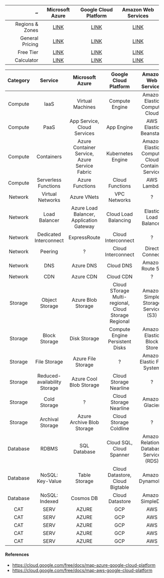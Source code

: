 | ~ | Microsoft Azure | Google Cloud Platform | Amazon Web Services |
| ---: | :---: | :---: | :---: |
| Regions & Zones | [LINK](https://azure.microsoft.com/en-us/global-infrastructure/regions/) | [LINK](https://cloud.google.com/about/locations/) | [LINK](https://aws.amazon.com/about-aws/global-infrastructure/) |
| General Pricing | [LINK](https://azure.microsoft.com/en-gb/pricing/) | [LINK](https://cloud.google.com/pricing/) | [LINK](https://aws.amazon.com/pricing/) |
| Free Tier | [LINK](https://azure.microsoft.com/en-gb/pricing/) | [LINK](https://console.cloud.google.com/freetrial) | [LINK](https://aws.amazon.com/free/) |
| Calculator | [LINK](https://azure.microsoft.com/en-gb/pricing/calculator/) | [LINK](https://cloud.google.com/products/calculator/) | [LINK](http://calculator.s3.amazonaws.com/index.html) |

| Category | Service | Microsoft Azure | Google Cloud Platform | Amazon Web Services |
| :---: | :---: | :---: | :---: | :---: |
| Compute | IaaS | Virtual Machines | Compute Engine | Amazon Elastic Compute Cloud |
| Compute | PaaS | App Service, Cloud Services | App Engine | AWS Elastic Beanstalk |
| Compute | Containers | Azure Container Service, Azure Service Fabric | Kubernetes Engine | Amazon Elastic Compute Cloud Container Service |
| Compute | Serverless Functions | Azure Functions | Cloud Functions | AWS Lambda |
| Network | Virtual Networks | Azure VNets | VPC Networks | ? |
| Network | Load Balancer | Azure Load Balancer, Application Gateway | Cloud Load Balancing | Elastic Load Balancer |
| Network | Dedicated Interconnect | ExpressRoute | Cloud Interconnect | ? |
| Network | Peering | ? | Cloud Interconnect | Direct Connect |
| Network | DNS | Azure DNS | Cloud DNS | Amazon Route 53 |
| Network | CDN | Azure CDN | Cloud CDN | ? |
| Storage | Object Storage | Azure Blob Storage | Cloud STorage Multi-regional, Cloud Storage Regional | Amazon Simple Storage Service (S3) |
| Storage | Block Storage | Disk Storage | Compute Engine Persistent Disks | Amazon Elastic Block Store |
| Storage | File Storage | Azure File Storage | ? | Amazon Elastic File System |
| Storage | Reduced-availability Storage | Azure Cool Blob Storage | Cloud Storage Nearline | ? |
| Storage | Cold Storage | ? | Cloud Storage Nearline | Amazon Glacier |
| Storage | Archival Storage | Azure Archive Blob Storage | Cloud Storage Coldline | ? |
| Database | RDBMS | SQL Database | Cloud SQL, Cloud Spanner | Amazon Relational Database Service (RDS) |
| Database | NoSQL: Key-Value | Table Storage | Cloud Datastore, Cloud Bigtable | Amazon DynamoDB |
| Database | NoSQL: Indexed | Cosmos DB | Cloud Datastore | Amazon SimpleDB |
| CAT | SERV | AZURE | GCP | AWS |
| CAT | SERV | AZURE | GCP | AWS |
| CAT | SERV | AZURE | GCP | AWS |
| CAT | SERV | AZURE | GCP | AWS |
| CAT | SERV | AZURE | GCP | AWS |

#### References

* https://cloud.google.com/free/docs/map-azure-google-cloud-platform
* https://cloud.google.com/free/docs/map-aws-google-cloud-platform
